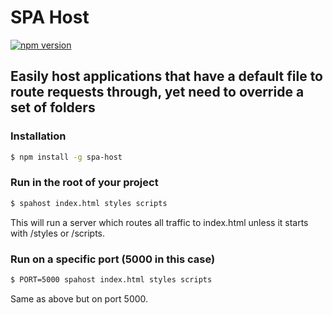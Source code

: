 # SPA Host

[![npm version](https://badge.fury.io/js/spa-host.svg)](https://badge.fury.io/js/spa-host)

## Easily host applications that have a default file to route requests through, yet need to override a set of folders

### Installation
```bash
$ npm install -g spa-host
```

### Run in the root of your project
```bash
$ spahost index.html styles scripts
```

This will run a server which routes all traffic to index.html unless it starts with /styles or /scripts.

### Run on a specific port (5000 in this case)
```bash
$ PORT=5000 spahost index.html styles scripts
```

Same as above but on port 5000.

